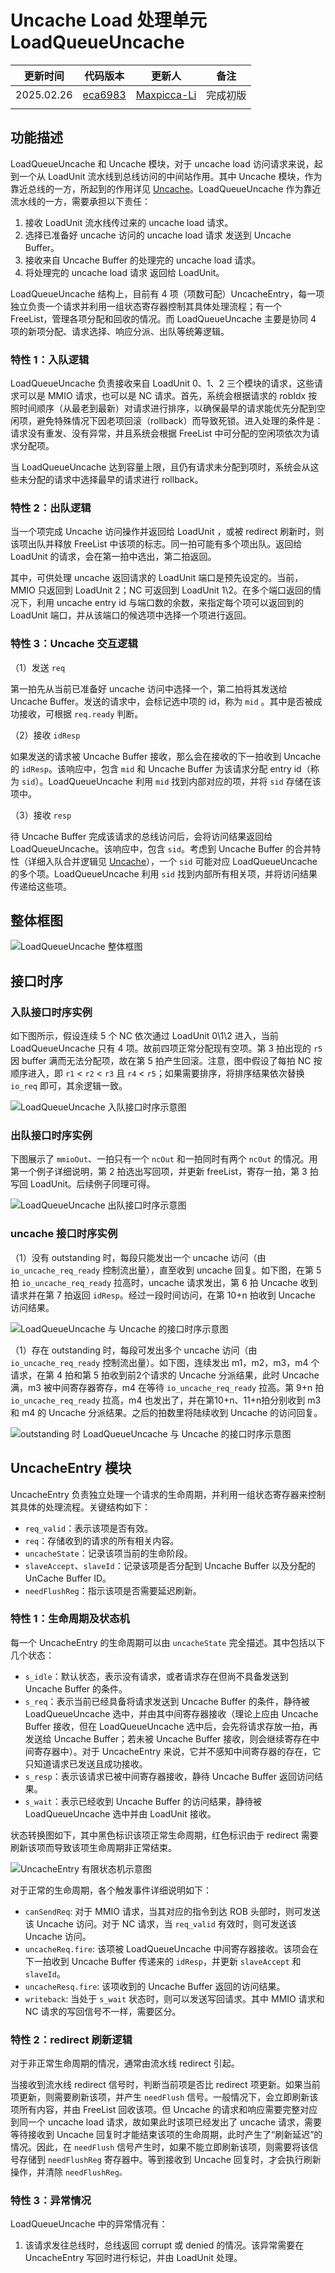 # Uncache Load 处理单元 LoadQueueUncache

| 更新时间       | 代码版本                                                                                                                                                            | 更新人                                            | 备注   |
| ---------- | --------------------------------------------------------------------------------------------------------------------------------------------------------------- | ---------------------------------------------- | ---- |
| 2025.02.26 | [eca6983](https://github.com/OpenXiangShan/XiangShan/blob/eca6983f19d9c20aa907987dff616649c3d204a2/src/main/scala/xiangshan/mem/lsqueue/LoadQueueUncache.scala) | [Maxpicca-Li](https://github.com/Maxpicca-Li/) | 完成初版 |
|            |                                                                                                                                                                 |                                                |      |

## 功能描述

LoadQueueUncache 和 Uncache 模块，对于 uncache load 访问请求来说，起到一个从 LoadUnit
流水线到总线访问的中间站作用。其中 Uncache 模块，作为靠近总线的一方，所起到的作用详见 [Uncache](../Uncache.md "Uncache
处理单元 Uncache")。LoadQueueUncache 作为靠近流水线的一方，需要承担以下责任：

1. 接收 LoadUnit 流水线传过来的 uncache load 请求。
2. 选择已准备好 uncache 访问的 uncache load 请求 发送到 Uncache Buffer。
3. 接收来自 Uncache Buffer 的处理完的 uncache load 请求。
4. 将处理完的 uncache load 请求 返回给 LoadUnit。

LoadQueueUncache 结构上，目前有 4
项（项数可配）UncacheEntry，每一项独立负责一个请求并利用一组状态寄存器控制其具体处理流程；有一个 FreeList，管理各项分配和回收的情况。而
LoadQueueUncache 主要是协同 4 项的新项分配、请求选择、响应分派、出队等统筹逻辑。

### 特性 1：入队逻辑

LoadQueueUncache 负责接收来自 LoadUnit 0、1、2 三个模块的请求，这些请求可以是 MMIO 请求，也可以是 NC
请求。首先，系统会根据请求的 robIdx
按照时间顺序（从最老到最新）对请求进行排序，以确保最早的请求能优先分配到空闲项，避免特殊情况下因老项回滚（rollback）而导致死锁。进入处理的条件是：请求没有重发、没有异常，并且系统会根据
FreeList 中可分配的空闲项依次为请求分配项。

当 LoadQueueUncache 达到容量上限，且仍有请求未分配到项时，系统会从这些未分配的请求中选择最早的请求进行 rollback。

### 特性 2：出队逻辑

当一个项完成 Uncache 访问操作并返回给 LoadUnit ，或被 redirect 刷新时，则该项出队并释放 FreeList
中该项的标志。同一拍可能有多个项出队。返回给 LoadUnit 的请求，会在第一拍中选出，第二拍返回。

其中，可供处理 uncache 返回请求的 LoadUnit 端口是预先设定的。当前，MMIO 只返回到 LoadUnit 2；NC 可返回到 LoadUnit
1\2。在多个端口返回的情况下，利用 uncache entry id 与端口数的余数，来指定每个项可以返回到的 LoadUnit
端口，并从该端口的候选项中选择一个项进行返回。

### 特性 3：Uncache 交互逻辑

（1）发送 `req`

第一拍先从当前已准备好 uncache 访问中选择一个，第二拍将其发送给 Uncache Buffer。发送的请求中，会标记选中项的 id，称为 `mid`
。其中是否被成功接收，可根据 `req.ready` 判断。

（2）接收 `idResp`

如果发送的请求被 Uncache Buffer 接收，那么会在接收的下一拍收到 Uncache 的 `idResp`。该响应中，包含 `mid` 和
Uncache Buffer 为该请求分配 entry id（称为 `sid`）。LoadQueueUncache 利用 `mid` 找到内部对应的项，并将
`sid` 存储在该项中。

（3）接收 `resp`

待 Uncache Buffer 完成该请求的总线访问后，会将访问结果返回给 LoadQueueUncache。该响应中，包含 `sid`。考虑到
Uncache Buffer 的合并特性（详细入队合并逻辑见 [Uncache](../Uncache.md)），一个 `sid` 可能对应
LoadQueueUncache 的多个项。LoadQueueUncache 利用 `sid` 找到内部所有相关项，并将访问结果传递给这些项。

## 整体框图

<!-- 请使用 svg -->

![LoadQueueUncache 整体框图](./figure/LoadQueueUncache.svg)

## 接口时序

### 入队接口时序实例

如下图所示，假设连续 5 个 NC 依次通过 LoadUnit 0\1\2 进入，当前 LoadQueueUncache 只有 4
项。故前四项正常分配现有空项。第 3 拍出现的 `r5` 因 buffer 满而无法分配项，故在第 5 拍产生回滚。注意，图中假设了每拍 NC 按顺序进入，即
`r1` < `r2` < `r3` 且 `r4` < `r5`；如果需要排序，将排序结果依次替换 `io_req` 即可，其余逻辑一致。

![LoadQueueUncache 入队接口时序示意图](./figure/LoadQueueUncache-timing-enq.svg)

<!-- 
{
  signal: [
    {name: 'clk',                       wave: 'p.....'},
    {name: 'io_req_0_valid',            wave: '01.0..'},
    {name: 'io_req_1_valid',            wave: '01.0..'},
    {name: 'io_req_2_valid',            wave: '010...'},
    {name: 'io_req_0_bits*robIdx*',     wave: 'x36x..', data: ['r1','r4']},
    {name: 'io_req_0_bits*robIdx*',     wave: 'x47x..', data: ['r2','r5']},
    {name: 'io_req_0_bits*robIdx*',     wave: 'x5x...', data: ['r3']},
    {},
    {name: 'freeList_io_doAllocate_0',  wave: '0.1.0.'},
    {name: 'freeList_io_doAllocate_1',  wave: '0.10..'},
    {name: 'freeList_io_doAllocate_2',  wave: '0.10..'},
    {},
    {name: 'io_rollback_valid',         wave: '0...10'},
    {name: 'io_rollback_bits*robIdx*',  wave: 'x...7x', data: ['r5']},
  
    // 先不绘制 freeList 和 Entry 的更新
    // {name: 'freeList_io_canAllocate_0',  wave: '01.0|.....'},
    // {name: 'freeList_io_canAllocate_1',  wave: '01.0|.....'},
    // {name: 'freeList_io_canAllocate_2',  wave: '01.0|.....'},
    // {name: 'freeList_io_allocateSlot_0', wave: 'x34x|.....', data: ['s1','s2']},
    // {name: 'freeList_io_allocateSlot_1', wave: 'x34x|.....', data: ['s1','s2']},
    // {name: 'freeList_io_allocateSlot_2', wave: 'x34x|.....', data: ['s1','s2']},
    // {name: 'entries_0_req_valid',        wave: '01.0|.....'},
    // {name: 'entries_1_req_valid',        wave: '01.0|.....'},
    // {name: 'entries_2_req_valid',        wave: '01.0|.....'},
    // {name: 'entries_3_req_valid',        wave: '01.0|.....'},
    // {name: 'entries_0_req_bits*robIdx*', wave: 'x34x|.....', data: ['s1','s2']},
    // {name: 'entries_1_req_bits*robIdx*', wave: 'x34x|.....', data: ['s1','s2']},
    // {name: 'entries_2_req_bits*robIdx*', wave: 'x34x|.....', data: ['s1','s2']},
    // {name: 'entries_3_req_bits*robIdx*', wave: 'x34x|.....', data: ['s1','s2']},
  ],
  config: { hscale: 1 },
  head: {
    text:'enq from LoadUnit',
    tick:1,
    every:1
  },
}
 -->

### 出队接口时序实例

下图展示了 `mmioOut`、一拍只有一个 `ncOut` 和一拍同时有两个 `ncOut` 的情况。用第一个例子详细说明，第 2 拍选出写回项，并更新
freeList，寄存一拍，第 3 拍写回 LoadUnit。后续例子同理可得。

![LoadQueueUncache 出队接口时序示意图](./figure/LoadQueueUncache-timing-writeback.svg)

<!-- 
{
  signal: [
    {name: 'clk',                 wave: 'p.............'},
    {name: 'io_mmioOut_2_valid',  wave: '0.10|.........'},
    {name: 'io_ncOut_1_valid',    wave: '0...|.10..|.10'},
    {name: 'io_ncOut_2_valid',    wave: '0...|...10|.10'},
    {},
    {name: 'freeList_io_free',    wave: 'x3x.|4x5x.|6x.', data: ['0b0001', '0b0010','0b0100', '0b1001']},
  ],
  config: { hscale: 2 },
  head: {
    text:'writeback to LoadUnit',
    tick:1,
    every:1
  },
}
 -->

### uncache 接口时序实例

（1）没有 outstanding 时，每段只能发出一个 uncache 访问（由 `io_uncache_req_ready` 控制流出量），直至收到
uncache 回复。如下图，在第 5 拍 `io_uncache_req_ready` 拉高时，uncache 请求发出，第 6 拍 Uncache
收到请求并在第 7 拍返回 `idResp`。经过一段时间访问，在第 10+n 拍收到 Uncache 访问结果。

![LoadQueueUncache 与 Uncache
的接口时序示意图](./figure/LoadQueueUncache-timing-uncache.svg)

<!--
{
  signal: [
    {name: 'clk',                         wave: 'p.......|..'},
    {name: 'io_uncache_req_ready',        wave: '0...1...|..'},
    {name: 'io_uncache_req_valid',        wave: '01...0..|..'},
    {name: 'io_uncache_req_bits_id',      wave: 'x3...x..|..', data:['m1','m2','m3','m4']},
    {name: 'io_uncache_idResp_valid',     wave: '0.....10|..'},
    {name: 'io_uncache_idResp_bits_mid',  wave: 'x.....3x|..', data: ['m1', 'm2', 'm3', 'm4']},
    {name: 'io_uncache_idResp_bits_mid',  wave: 'x.....3x|..', data: ['s1', 's2', 's3', 's4']},
    {name: 'io_uncache_resp_valid',       wave: '0.......|10'},
    {name: 'io_uncache_resp_bits_id',     wave: '0.......|3x', data: ['s1', 's2']},
  ],
  config: { hscale: 1 },
  head: {
    text:'LSQ <=> Uncache',
    tick:1,
    every:1
  },
}
-->

（1）存在 outstanding 时，每段可发出多个 uncache 访问（由 `io_uncache_req_ready` 控制流出量）。如下图，连续发出
m1，m2，m3，m4 个请求，在第 4 拍和第 5 拍收到前2个请求的 Uncache 分派结果，此时 Uncache 满，m3 被中间寄存器寄存，m4
在等待 `io_uncache_req_ready` 拉高。第 9+n 拍 `io_uncache_req_ready` 拉高，m4
也发出了，并在第10+n、11+n拍分别收到 m3 和 m4 的 Uncache 分派结果。之后的拍数里将陆续收到 Uncache 的访问回复。

![outstanding 时 LoadQueueUncache 与 Uncache
的接口时序示意图](./figure/LoadQueueUncache-timing-uncache-outstanding.svg)

<!--
{
  signal: [
    {name: 'clk',                         wave: 'p.....|。.......'},
    {name: 'io_uncache_req_ready',        wave: '01..0.|.10.....'},
    {name: 'io_uncache_req_valid',        wave: '01....|..0.....'},
    {name: 'io_uncache_req_bits_id',      wave: 'x3456.|..x.....', data:['m1','m2','m3','m4']},
    {name: 'io_uncache_idResp_valid',     wave: '0..1.0|..1.0...'},
    {name: 'io_uncache_idResp_bits_mid',  wave: 'x..34x|..56x...', data: ['m1', 'm2', 'm3', 'm4']},
    {name: 'io_uncache_idResp_bits_mid',  wave: 'x..34x|..56x...', data: ['s1', 's2', 's3', 's4']},
    {name: 'io_uncache_resp_valid',       wave: '0.....|....1010'},
    {name: 'io_uncache_resp_bits_id',     wave: 'x.....|....3x4x', data: ['s1', 's2']},
  ],
  config: { hscale: 1 },
  head: {
    text:'LSQ <=> Uncache when outstanding',
    tick:1,
    every:1
  },
}
-->

## UncacheEntry 模块

UncacheEntry 负责独立处理一个请求的生命周期，并利用一组状态寄存器来控制其具体的处理流程。关键结构如下：

* `req_valid`：表示该项是否有效。
* `req`：存储收到的请求的所有相关内容。
* `uncacheState`：记录该项当前的生命阶段。
* `slaveAccept`、`slaveId`：记录该项是否分配到 Uncache Buffer 以及分配的 UnCache Buffer ID。
* `needFlushReg`：指示该项是否需要延迟刷新。

### 特性 1：生命周期及状态机

每一个 UncacheEntry 的生命周期可以由 `uncacheState` 完全描述。其中包括以下几个状态：

* `s_idle`：默认状态，表示没有请求，或者请求存在但尚不具备发送到 Uncache Buffer 的条件。
* `s_req`：表示当前已经具备将请求发送到 Uncache Buffer 的条件，静待被 LoadQueueUncache
  选中，并由其中间寄存器接收（理论上应由 Uncache Buffer 接收，但在 LoadQueueUncache 选中后，会先将请求存放一拍，再发送给
  Uncache Buffer；若未被 Uncache Buffer 接收，则会继续寄存在中间寄存器中）。对于 UncacheEntry
  来说，它并不感知中间寄存器的存在，它只知道请求已发送且成功接收。
* `s_resp`：表示该请求已被中间寄存器接收，静待 Uncache Buffer 返回访问结果。
* `s_wait`：表示已经收到 Uncache Buffer 的访问结果，静待被 LoadQueueUncache 选中并由 LoadUnit 接收。

状态转换图如下，其中黑色标识该项正常生命周期，红色标识由于 redirect 需要刷新该项而导致该项生命周期非正常结束。

![UncacheEntry 有限状态机示意图](./figure/LoadQueueUncache-Entry-FSM.svg)

对于正常的生命周期，各个触发事件详细说明如下：

* `canSendReq`: 对于 MMIO 请求，当其对应的指令到达 ROB 头部时，则可发送该 Uncache 访问。对于 NC 请求，当
  `req_valid` 有效时，则可发送该 Uncache 访问。
* `uncacheReq.fire`: 该项被 LoadQueueUncache 中间寄存器接收。该项会在下一拍收到 Uncache Buffer 传递来的
  `idResp`，并更新 `slaveAccept` 和 `slaveId`。
* `uncacheResq.fire`: 该项收到的 Uncache Buffer 返回的访问结果。
* `writeback`: 当处于 `s_wait` 状态时，则可以发送写回请求。其中 MMIO 请求和 NC 请求的写回信号不一样，需要区分。

### 特性 2：redirect 刷新逻辑

对于非正常生命周期的情况，通常由流水线 redirect 引起。

当接收到流水线 redirect 信号时，判断当前项是否比 redirect 项更新。如果当前项更新，则需要刷新该项，并产生 `needFlush`
信号。一般情况下，会立即刷新该项所有内容，并由 FreeList 回收该项。但 Uncache 的请求和响应需要完整对应到同一个 uncache load
请求，故如果此时该项已经发出了 uncache 请求，需要等待接收到 Uncache 回复时才能结束该项的生命周期，此时产生了“刷新延迟”的情况。因此，在
`needFlush` 信号产生时，如果不能立即刷新该项，则需要将该信号存储到 `needFlushReg` 寄存器中。等到接收到 Uncache
回复时，才会执行刷新操作，并清除 `needFlushReg。`

### 特性 3：异常情况

LoadQueueUncache 中的异常情况有：

1. 该请求发往总线时，总线返回 corrupt 或 denied 的情况。该异常需要在 UncacheEntry 写回时进行标记，并由 LoadUnit
   处理。
